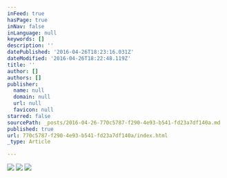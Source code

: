 ```yaml
---
inFeed: true
hasPage: true
inNav: false
inLanguage: null
keywords: []
description: ''
datePublished: '2016-04-26T18:23:16.031Z'
dateModified: '2016-04-26T18:22:48.119Z'
title: ''
author: []
authors: []
publisher:
  name: null
  domain: null
  url: null
  favicon: null
starred: false
sourcePath: _posts/2016-04-26-770c5787-f290-4e93-b541-fd23a7df140a.md
published: true
url: 770c5787-f290-4e93-b541-fd23a7df140a/index.html
_type: Article

---
```

![](https://the-grid-user-content.s3-us-west-2.amazonaws.com/7242d732-4c2c-4db3-95d7-5a4908ec89ef.jpg)
![](https://the-grid-user-content.s3-us-west-2.amazonaws.com/69dcf886-32eb-41f0-8d76-fdb1be77365b.jpg)
![](https://the-grid-user-content.s3-us-west-2.amazonaws.com/fc08db2b-8039-4215-b2c3-1d6d8db3f9e6.jpg)